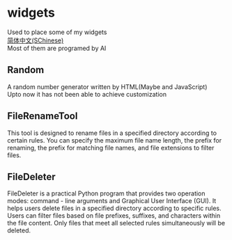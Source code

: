 # widgets
Used to place some of my widgets  
[简体中文(SChinese)](https://github.com/oierxjn/widgets/blob/main/README_zh.md)  
Most of them are programed by AI  
## Random
A random number generator written by HTML(Maybe and JavaScript)  
Upto now it has not been able to achieve customization  

## FileRenameTool
This tool is designed to rename files in a specified directory according to certain rules. You can specify the maximum file name length, the prefix for renaming, the prefix for matching file names, and file extensions to filter files.


## FileDeleter
FileDeleter is a practical Python program that provides two operation modes: command - line arguments and Graphical User Interface (GUI). It helps users delete files in a specified directory according to specific rules. Users can filter files based on file prefixes, suffixes, and characters within the file content. Only files that meet all selected rules simultaneously will be deleted.
